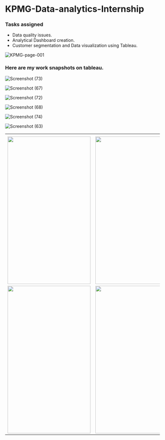 # KPMG-Data-analytics-Internship
### Tasks assigned 
- Data quality issues.
- Analytical Dashboard creation.
- Customer segmentation and Data visualization using Tableau.


![KPMG-page-001](https://user-images.githubusercontent.com/48849171/82749028-09b18080-9dc4-11ea-8da1-200f5eb20637.jpg)


### Here are my work snapshots on tableau.


![Screenshot (73)](https://user-images.githubusercontent.com/48849171/82748964-9b6cbe00-9dc3-11ea-9d29-8a59c45d7608.png)

![Screenshot (67)](https://user-images.githubusercontent.com/48849171/82748897-20a3a300-9dc3-11ea-969e-d7f329f4fe01.png)

![Screenshot (72)](https://user-images.githubusercontent.com/48849171/82748873-e0442500-9dc2-11ea-9d63-2db2bcc32125.png)

![Screenshot (68)](https://user-images.githubusercontent.com/48849171/82748900-26998400-9dc3-11ea-947b-a6ec35c3876e.png)

![Screenshot (74)](https://user-images.githubusercontent.com/48849171/82748874-e0dcbb80-9dc2-11ea-924b-df5f60db61dc.png)

![Screenshot (63)](https://user-images.githubusercontent.com/48849171/82748940-74ae8780-9dc3-11ea-8157-efb0fc789d5a.png)

<table>
  <tr>
    <td></td>
     <td></td>
     <td></td>
  </tr>
  <tr>
    <td><img src="https://user-images.githubusercontent.com/48849171/82748964-9b6cbe00-9dc3-11ea-9d29-8a59c45d7608.png" width=270 height=480></td>
    <td><img src="https://user-images.githubusercontent.com/48849171/82748897-20a3a300-9dc3-11ea-969e-d7f329f4fe01.png" width=270 height=480></td>
    <td><img src="https://user-images.githubusercontent.com/48849171/82748873-e0442500-9dc2-11ea-9d63-2db2bcc32125.png" width=270 height=480></td>
  </tr>
  <tr>
    <td><img src="https://user-images.githubusercontent.com/48849171/82748900-26998400-9dc3-11ea-947b-a6ec35c3876e.png" width=270 height=480></td>
    <td><img src="https://user-images.githubusercontent.com/48849171/82748874-e0dcbb80-9dc2-11ea-924b-df5f60db61dc.png" width=270 height=480></td>
    <td><img src="https://user-images.githubusercontent.com/48849171/82748940-74ae8780-9dc3-11ea-8157-efb0fc789d5a.png" width=270 height=480></td>
  </tr>
 </table>


